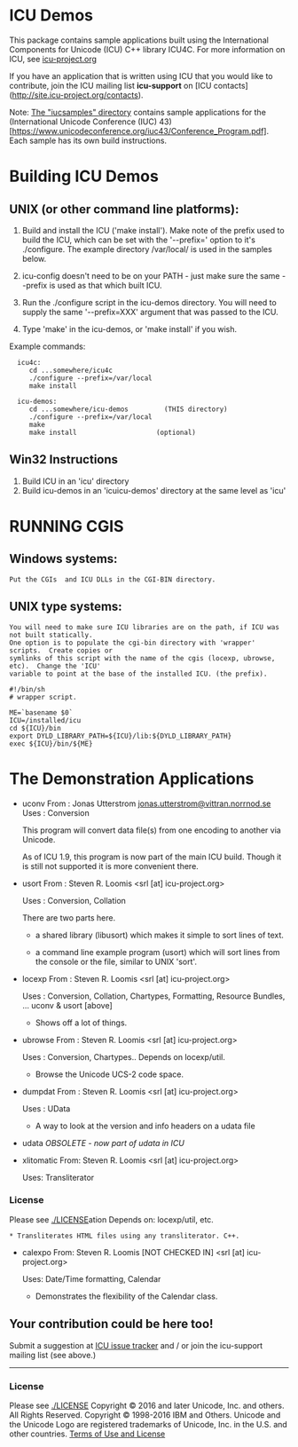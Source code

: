 # ICU Demos

This package contains sample applications built using the
International Components for Unicode (ICU) C++ library ICU4C. For
more information on ICU, see [icu-project.org](http://site.icu-project.org/)

If you have an application that is written using ICU that you
would like to contribute, join the ICU mailing list **icu-support** on [ICU contacts]
(http://site.icu-project.org/contacts).

Note: [The "iucsamples" directory](https://github.com/unicode-org/icu-demos/tree/master/iucsamples) contains
sample applications for the (International Unicode Conference (IUC) 43)
[https://www.unicodeconference.org/iuc43/Conference_Program.pdf].  Each sample has its own
build instructions.

# Building ICU Demos

## UNIX (or other command line platforms):

  1. Build and install the ICU ('make install'). Make note of the 
      prefix used to build the ICU, which can be set with the
     '--prefix=' option to it's ./configure. The example directory /var/local/ is used in the samples below.

  2. icu-config doesn't need to be on your PATH - just make sure the same --prefix is used as that which built ICU.
  
  3. Run the ./configure script in the icu-demos directory.  You will need
     to supply the same '--prefix=XXX' argument that was passed to the
     ICU.

  4. Type 'make' in the icu-demos, or 'make install' if you wish.

Example commands:
```
  icu4c:
     cd ...somewhere/icu4c
     ./configure --prefix=/var/local
     make install
  
  icu-demos:
     cd ...somewhere/icu-demos         (THIS directory)
     ./configure --prefix=/var/local
     make
     make install                    (optional)
```

## Win32 Instructions
  1. Build ICU in an 'icu' directory
  2. Build icu-demos in an 'icuicu-demos' directory at the same level as 'icu'

# RUNNING CGIS

## Windows systems:  
    Put the CGIs  and ICU DLLs in the CGI-BIN directory.
  
## UNIX type systems:
    You will need to make sure ICU libraries are on the path, if ICU was not built statically.
    One option is to populate the cgi-bin directory with 'wrapper' scripts.  Create copies or 
    symlinks of this script with the name of the cgis (locexp, ubrowse, etc).  Change the 'ICU' 
    variable to point at the base of the installed ICU. (the prefix).

```
#!/bin/sh
# wrapper script.

ME=`basename $0`
ICU=/installed/icu
cd ${ICU}/bin
export DYLD_LIBRARY_PATH=${ICU}/lib:${DYLD_LIBRARY_PATH}
exec ${ICU}/bin/${ME}
```

# The Demonstration Applications

- uconv    From : Jonas Utterstrom 
                  <jonas.utterstrom@vittran.norrnod.se>
           Uses : Conversion

   This program will convert data file(s) from one encoding to another
   via Unicode.
   
   As of ICU 1.9, this program is now part of the main ICU build. Though
   it is still not supported it is more convenient there.

- usort    From : Steven R. Loomis
                  <srl [at] icu-project.org>

    Uses : Conversion, Collation

    There are two parts here.

    * a shared library (libusort) which makes it simple to sort lines
      of text.

    * a command line example program (usort) which will sort lines
      from the console or the file, similar to UNIX 'sort'. 

- locexp   From : Steven R. Loomis
                  <srl [at] icu-project.org>

    Uses : Conversion, Collation, Chartypes, Formatting,
           Resource Bundles,  ...
             uconv & usort [above]

    * Shows off a lot of things.

- ubrowse   From : Steven R. Loomis
                 <srl [at] icu-project.org>

     Uses : Conversion, Chartypes..
         Depends on locexp/util.

    * Browse the Unicode UCS-2 code space.


- dumpdat     From : Steven R. Loomis
                  <srl [at] icu-project.org>

     Uses : UData

    * A way to look at the version and info headers on a udata
      file


- udata    *OBSOLETE - now part of udata in ICU*

 - xlitomatic From: Steven R. Loomis
                   <srl [at] icu-project.org>
        
    Uses: Transliterator

### License

Please see [./LICENSE](./LICENSE)ation
      Depends on: locexp/util, etc.

    * Transliterates HTML files using any transliterator. C++.
 
- calexpo   From: Steven R. Loomis        [NOT CHECKED IN]
                  <srl [at] icu-project.org>

    Uses: Date/Time formatting, Calendar

    * Demonstrates the flexibility of the Calendar class.

## Your contribution could be here too!
Submit a suggestion at [ICU issue tracker](https://icu.unicode.org/bugs) and / or join the icu-support mailing list (see above.)

-----

### License

Please see [./LICENSE](./LICENSE)
Copyright © 2016 and later Unicode, Inc. and others. All Rights Reserved.
Copyright © 1998-2016 IBM and Others.
Unicode and the Unicode Logo are registered trademarks
of Unicode, Inc. in the U.S. and other countries.
[Terms of Use and License](http://www.unicode.org/copyright.html)

